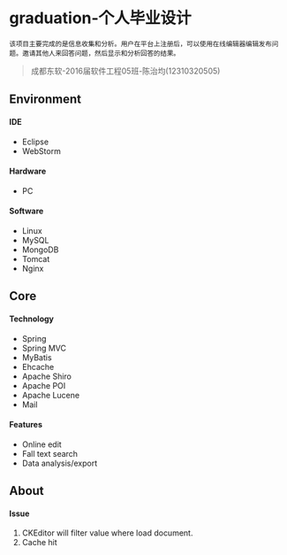 # graduation-个人毕业设计

	该项目主要完成的是信息收集和分析。用户在平台上注册后，可以使用在线编辑器编辑发布问题。邀请其他人来回答问题，然后显示和分析回答的结果。

> 成都东软-2016届软件工程05班-陈治均(12310320505)

## Environment ##
#### IDE ####
- Eclipse
- WebStorm

#### Hardware ####
- PC

#### Software ####
- Linux
- MySQL
- MongoDB
- Tomcat
- Nginx

## Core ##
#### Technology ####
- Spring
- Spring MVC
- MyBatis
- Ehcache
- Apache Shiro
- Apache POI
- Apache Lucene
- Mail

#### Features ####
- Online edit
- Fall text search
- Data analysis/export

## About ##
#### Issue ####
1. CKEditor will filter value where load document.
2. Cache hit

